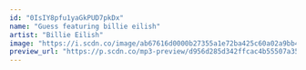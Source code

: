 ```yaml
---
id: "0IsIY8pfu1yaGkPUD7pkDx"
name: "Guess featuring billie eilish"
artist: "Billie Eilish"
image: "https://i.scdn.co/image/ab67616d0000b27355a1e72ba425c60a02a9bb47"
preview_url: "https://p.scdn.co/mp3-preview/d956d285d342ffcac4b55507a35f425c65806f1d"
---
```

